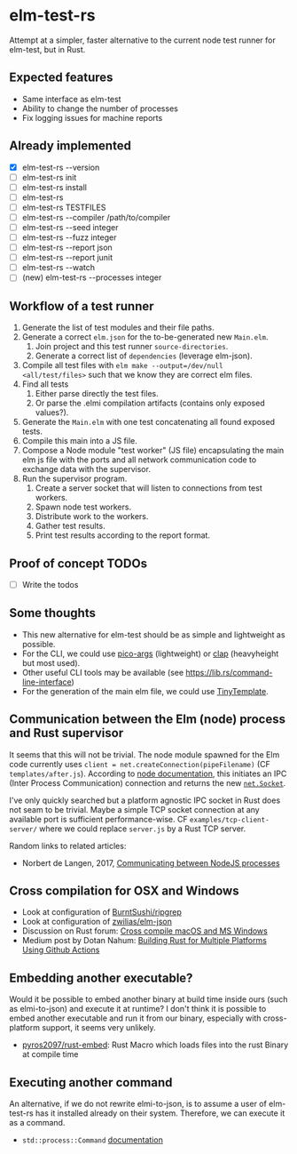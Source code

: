 # elm-test-rs

Attempt at a simpler, faster alternative to the current node test runner for elm-test, but in Rust.

## Expected features

- Same interface as elm-test
- Ability to change the number of processes
- Fix logging issues for machine reports

## Already implemented

- [x] elm-test-rs --version
- [ ] elm-test-rs init
- [ ] elm-test-rs install
- [ ] elm-test-rs
- [ ] elm-test-rs TESTFILES
- [ ] elm-test-rs --compiler /path/to/compiler
- [ ] elm-test-rs --seed integer
- [ ] elm-test-rs --fuzz integer
- [ ] elm-test-rs --report json
- [ ] elm-test-rs --report junit
- [ ] elm-test-rs --watch
- [ ] (new) elm-test-rs --processes integer

## Workflow of a test runner

1. Generate the list of test modules and their file paths.
2. Generate a correct `elm.json` for the to-be-generated new `Main.elm`.
    1. Join project and this test runner `source-directories`.
    2. Generate a correct list of `dependencies` (leverage elm-json).
3. Compile all test files with `elm make --output=/dev/null <all/test/files>`
   such that we know they are correct elm files.
4. Find all tests
    1. Either parse directly the test files.
    2. Or parse the .elmi compilation artifacts (contains only exposed values?).
5. Generate the `Main.elm` with one test concatenating all found exposed tests.
6. Compile this main into a JS file.
7. Compose a Node module "test worker" (JS file) encapsulating the main elm js file
   with the ports and all network communication code to exchange data with the supervisor.
8. Run the supervisor program.
    1. Create a server socket that will listen to connections from test workers.
    2. Spawn node test workers.
    3. Distribute work to the workers.
    4. Gather test results.
    5. Print test results according to the report format.

## Proof of concept TODOs

- [ ] Write the todos

## Some thoughts

- This new alternative for elm-test should be as simple and lightweight as possible.
- For the CLI, we could use [pico-args][pico-args] (lightweight)
  or [clap][clap] (heavyheight but most used).
- Other useful CLI tools may be available (see https://lib.rs/command-line-interface)
- For the generation of the main elm file, we could use [TinyTemplate][TinyTemplate].

[pico-args]: https://github.com/RazrFalcon/pico-args
[clap]: https://github.com/clap-rs/clap
[TinyTemplate]: https://github.com/bheisler/TinyTemplate

## Communication between the Elm (node) process and Rust supervisor

It seems that this will not be trivial.
The node module spawned for the Elm code currently uses
`client = net.createConnection(pipeFilename)`
(CF `templates/after.js`).
According to [node documentation][createConnection],
this initiates an IPC (Inter Process Communication) connection and returns
the new [`net.Socket`][socket].

[createConnection]: https://nodejs.org/api/net.html#net_net_createconnection
[socket]: https://nodejs.org/api/net.html#net_class_net_socket

I've only quickly searched but a platform agnostic IPC socket in Rust
does not seam to be trivial.
Maybe a simple TCP socket connection at any available port is sufficient performance-wise.
CF `examples/tcp-client-server/` where we could replace `server.js`
by a Rust TCP server.

Random links to related articles:

- Norbert de Langen, 2017, [Communicating between NodeJS processes][norbert2017]

[norbert2017]: https://medium.com/@NorbertdeLangen/communicating-between-nodejs-processes-4e68be42b917

## Cross compilation for OSX and Windows

- Look at configuration of [BurntSushi/ripgrep][ripgrep]
- Look at configuration of [zwilias/elm-json][elm-json]
- Discussion on Rust forum: [Cross compile macOS and MS Windows][forum-cross]
- Medium post by Dotan Nahum:
  [Building Rust for Multiple Platforms Using Github Actions][medium-github-action]

[ripgrep]: https://github.com/BurntSushi/ripgrep
[elm-json]: https://github.com/zwilias/elm-json
[forum-cross]: https://users.rust-lang.org/t/cross-compile-macos-and-ms-windows/38323
[medium-github-action]: https://medium.com/@jondot/building-rust-on-multiple-platforms-using-github-6f3e6f8b8458

## Embedding another executable?

Would it be possible to embed another binary at build time inside ours (such as elmi-to-json)
and execute it at runtime?
I don't think it is possible to embed another executable and run it from our binary,
especially with cross-platform support, it seems very unlikely.

- [pyros2097/rust-embed][rust-embed]: Rust Macro which loads files into the rust Binary at compile time

[rust-embed]: https://github.com/pyros2097/rust-embed

## Executing another command

An alternative, if we do not rewrite elmi-to-json,
is to assume a user of elm-test-rs has it installed already on their system.
Therefore, we can execute it as a command.

- `std::process::Command` [documentation][command]

[command]: https://doc.rust-lang.org/std/process/struct.Command.html
